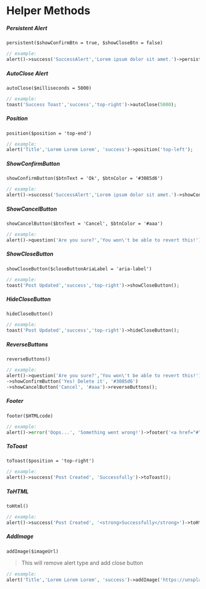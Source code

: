 # Helper Methods

##### Persistent Alert

`
persistent($showConfirmBtn = true, $showCloseBtn = false)
`

``` php
// example:
alert()->success('SuccessAlert','Lorem ipsum dolor sit amet.')->persistent(true,false);
```

##### AutoClose Alert

`
autoClose($milliseconds = 5000)
`

``` php
// example:
toast('Success Toast','success','top-right')->autoClose(5000);
```

##### Position

`
position($position = 'top-end')
`

``` php
// example:
alert('Title','Lorem Lorem Lorem', 'success')->position('top-left');
```

##### ShowConfirmButton

`
showConfirmButton($btnText = 'Ok', $btnColor = '#3085d6')
`

``` php
// example:
alert()->success('SuccessAlert','Lorem ipsum dolor sit amet.')->showConfirmButton('Confirm', '#3085d6');
```

##### ShowCancelButton

`
showCancelButton($btnText = 'Cancel', $btnColor = '#aaa')
`

``` php
// example:
alert()->question('Are you sure?','You won\'t be able to revert this!')->showCancelButton('Cancel', '#aaa');
```

##### ShowCloseButton

`
showCloseButton($closeButtonAriaLabel = 'aria-label')
`

``` php
// example:
toast('Post Updated','success','top-right')->showCloseButton();
```

##### HideCloseButton

`
hideCloseButton()
`

``` php
// example:
toast('Post Updated','success','top-right')->hideCloseButton();
```

##### ReverseButtons

`
reverseButtons()
`

``` php
// example:
alert()->question('Are you sure?','You won\'t be able to revert this!')
->showConfirmButton('Yes! Delete it', '#3085d6')
->showCancelButton('Cancel', '#aaa')->reverseButtons();
```

##### Footer

`
footer($HTMLcode)
`

``` php
// example:
alert()->error('Oops...', 'Something went wrong!')->footer('<a href="#">Why do I have this issue?</a>');
```

##### ToToast

`
toToast($position = 'top-right')
`

``` php
// example:
alert()->success('Post Created', 'Successfully')->toToast();
```

##### ToHTML

`
toHtml()
`

``` php
// example:
alert()->success('Post Created', '<strong>Successfully</strong>')->toHtml();
```

##### AddImage

`
addImage($imageUrl)
`
> This will remove alert type and add close button

``` php
// example:
alert('Title','Lorem Lorem Lorem', 'success')->addImage('https://unsplash.it/400/200');
```
